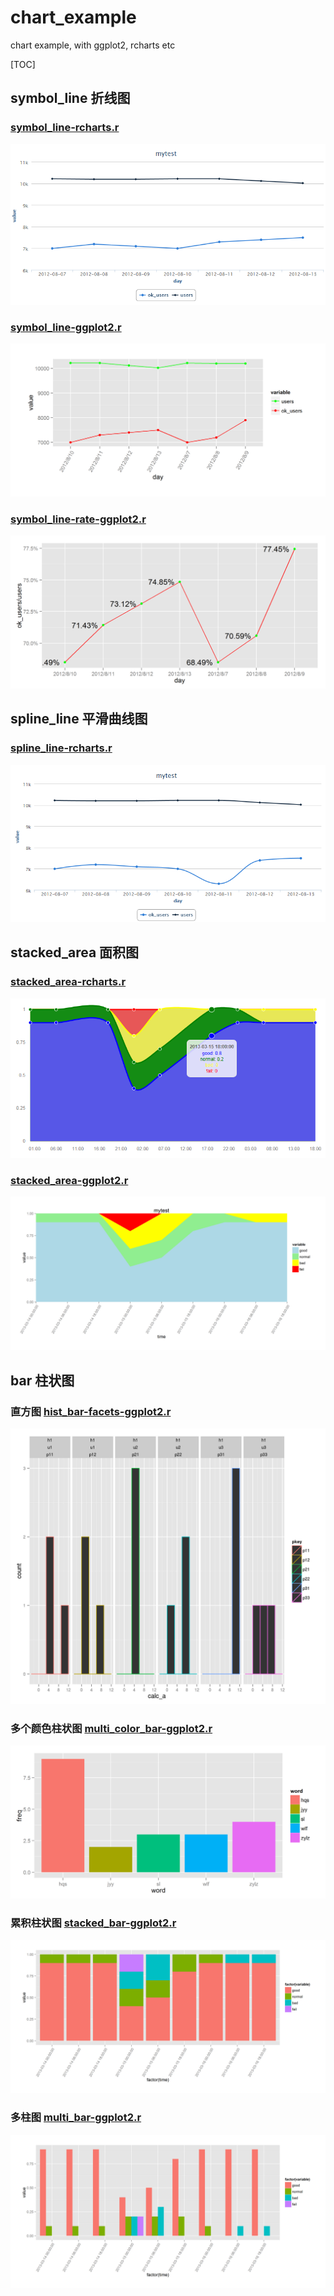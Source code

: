 chart_example
=============

chart example,  with  ggplot2, rcharts etc

[TOC]

## symbol_line 折线图

### [symbol_line-rcharts.r](symbol_line-rcharts.r)

![symbol_line-rcharts.png](symbol_line-rcharts.png)

### [symbol_line-ggplot2.r](symbol_line-ggplot2.r)

![symbol_line-ggplot2.png](symbol_line-ggplot2.png)

### [symbol_line-rate-ggplot2.r](symbol_line-rate-ggplot2.r)

![symbol_line-rate-ggplot2.png](symbol_line-rate-ggplot2.png)

## spline_line 平滑曲线图

### [spline_line-rcharts.r](spline_line-rcharts.r)

![spline_line-rcharts.png](spline_line-rcharts.png)

## stacked_area 面积图

### [stacked_area-rcharts.r](stacked_area-rcharts.r)

![stacked_area-rcharts.png](stacked_area-rcharts.png)

### [stacked_area-ggplot2.r](stacked_area-ggplot2.r)

![stacked_area-ggplot2.png](stacked_area-ggplot2.png)


## bar 柱状图

### 直方图 [hist_bar-facets-ggplot2.r](hist_bar-facets-ggplot2.r)

![hist_bar-facets-ggplot2.png](hist_bar-facets-ggplot2.png)

### 多个颜色柱状图 [multi_color_bar-ggplot2.r](multi_color_bar-ggplot2.r)

![multi_color_bar-ggplot2.png](multi_color_bar-ggplot2.png)

### 累积柱状图 [stacked_bar-ggplot2.r](stacked_bar-ggplot2.r)

![stacked_bar-ggplot2.png](stacked_bar-ggplot2.png)

### 多柱图 [multi_bar-ggplot2.r](multi_bar-ggplot2.r)

![multi_bar-ggplot2.png](multi_bar-ggplot2.png)
